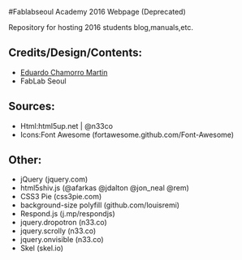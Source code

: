 #Fablabseoul Academy 2016 Webpage (Deprecated)

Repository for hosting 2016 students blog,manuals,etc.

## Credits/Design/Contents:

- [Eduardo Chamorro Martin](eduardochamorromartin@gmail.com)
- FabLab Seoul
	
## Sources:
	
- Html:html5up.net | @n33co
- Icons:Font Awesome (fortawesome.github.com/Font-Awesome)

## Other:

- jQuery (jquery.com)
- html5shiv.js (@afarkas @jdalton @jon_neal @rem)
- CSS3 Pie (css3pie.com)
- background-size polyfill (github.com/louisremi)
- Respond.js (j.mp/respondjs)
- jquery.dropotron (n33.co)
- jquery.scrolly (n33.co)
- jquery.onvisible (n33.co)
- Skel (skel.io)
